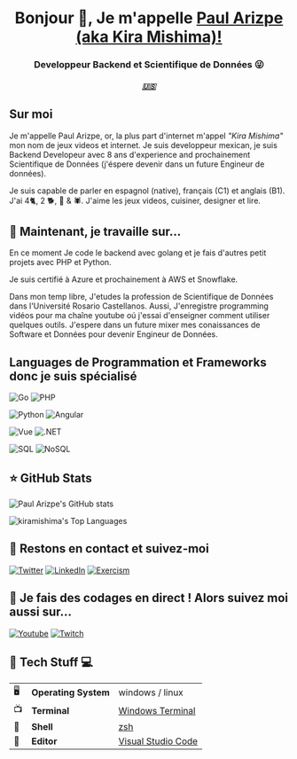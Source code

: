 <h1 align="center"> Bonjour 👋, Je m'appelle <a href="https://www.youtube.com/kiramishima?sub_confirmation=1">Paul Arizpe (aka Kira Mishima)!</a></h1>
<h3 align="center">Developpeur Backend et Scientifique de Données 😜</h3>
<h5 align="center">
    <a href="https://github.com/kiramishima/kiramishima/blob/master/README.md" target="_blank">🇺🇸</a>
</h5>

## Sur moi

Je m'appelle Paul Arizpe, or, la plus part d'internet m'appel *"Kira Mishima"* mon nom de jeux videos et internet. Je suis developpeur mexican, je suis Backend Developeur avec 8 ans d'experience and prochainement Scientifique de Données (j'éspere devenir dans un future Engineur de données).

Je suis capable de parler en espagnol (native), français (C1) et anglais (B1).
J'ai 4🐈, 2 🐕, 🦜 & 🕷️.
J'aime les jeux videos, cuisiner, designer et lire.

## 🔭 Maintenant, je travaille sur...

En ce moment Je code le backend avec golang et je fais d'autres petit projets avec PHP et Python.

Je suis certifié à Azure et prochainement à AWS et Snowflake.

Dans mon temp libre, J'etudes la profession de Scientifique de Données dans l'Université Rosario Castellanos. Aussi, J'enregistre programming vidéos pour ma chaîne youtube oú j'essai d'enseigner comment utiliser quelques outils. J'espere dans un future mixer mes conaissances de Software et Données pour devenir Engineur de Données.

## Languages de Programmation et Frameworks donc je suis spécialisé

![Go](https://img.shields.io/badge/Backend-Go-informational?style=flat&logo=go&logoColor=white&color=success)
 ![PHP](https://img.shields.io/badge/Backend-PHP-informational?style=flat&logo=PHP&logoColor=white&color=success)

![Python](https://img.shields.io/badge/Data-Python-informational?style=flat&logo=python&logoColor=white&color=success)
![Angular](https://img.shields.io/badge/Frontend-angular-informational?style=flat&logo=angular&logoColor=white&color=success)

![Vue](https://img.shields.io/badge/Frontend-Vue-informational?style=flat&logo=vuedotjs&logoColor=white&color=success)
![.NET](https://img.shields.io/badge/Backend-.NET-informational?style=flat&logo=dotnet&logoColor=white&color=success)

![SQL](https://img.shields.io/badge/Database-SQL-informational?style=flat&logo=mariadb&logoColor=white&color=success)
![NoSQL](https://img.shields.io/badge/Database-NoSQL-informational?style=flat&logo=mongodb&logoColor=white&color=success)


## ⭐ GitHub Stats


![Paul Arizpe's GitHub stats](https://github-readme-stats.vercel.app/api?username=kiramishima&theme=radical&show_icons=true&hide_border=true&count_private=true)


![kiramishima's Top Languages](https://github-readme-stats.vercel.app/api/top-langs/?username=kiramishima&theme=radical&show_icons=true&hide_border=true&layout=compact)

## 🎯 Restons en contact et suivez-moi

[![Twitter](https://img.shields.io/badge/twitter-%231DA1F2.svg?&style=for-the-badge&logo=twitter&logoColor=white)](https://twitter.com/kiramishima)
[![LinkedIn](https://img.shields.io/badge/linkedin-%230077B5.svg?&style=for-the-badge&logo=linkedin&logoColor=white)](https://www.linkedin.com/in/parizpe/)
[![Exercism](https://img.shields.io/badge/exercism-%231877F2.svg?&style=for-the-badge&logo=exercism&logoColor=white)](https://exercism.org/profiles/kiramishima)



## 🔴 Je fais des codages en direct ! Alors suivez moi aussi sur...

[![Youtube](https://img.shields.io/badge/youtube-%23FF0000.svg?&style=for-the-badge&logo=youtube&logoColor=white)](https://www.youtube.com/kiramishima)
[![Twitch](https://img.shields.io/badge/twitch-%239146FF.svg?&style=for-the-badge&logo=twitch&logoColor=white)](https://www.twitch.tv/kiramishima)


## 🤖 Tech Stuff 💻

| |                       |                                                           |
|-|-----------------------|-----------------------------------------------------------|
|🖥| **Operating System** | windows / linux                                                     |
|📺| **Terminal**         | [Windows Terminal](https://apps.microsoft.com/store/detail/windows-terminal/9N0DX20HK701?hl=es-mx&gl=mx)                             |
|🐚| **Shell**            | [zsh](https://ohmyz.sh/)                                  |
|📝| **Editor**           | [Visual Studio Code](https://github.com/Microsoft/vscode) |